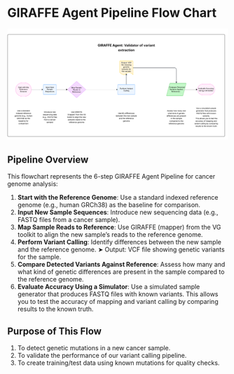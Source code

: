 # GIRAFFE Agent Pipeline Flow Chart
![Alt text](giraffe2.png "Optional title")

## Pipeline Overview

This flowchart represents the 6-step GIRAFFE Agent Pipeline for cancer genome analysis:

1. **Start with the Reference Genome**: Use a standard indexed reference genome (e.g., human GRCh38) as the baseline for comparison.
2. **Input New Sample Sequences**: Introduce new sequencing data (e.g., FASTQ files from a cancer sample).
3. **Map Sample Reads to Reference**: Use GIRAFFE (mapper) from the VG toolkit to align the new sample’s reads to the reference genome.
4. **Perform Variant Calling**: Identify differences between the new sample and the reference genome.
➤ Output: VCF file showing genetic variants for the sample.
5. **Compare Detected Variants Against Reference**: Assess how many and what kind of genetic differences are present in the sample compared to the reference genome.
6. **Evaluate Accuracy Using a Simulator**: Use a simulated sample generator that produces FASTQ files with known variants.
This allows you to test the accuracy of mapping and variant calling by comparing results to the known truth.

## Purpose of This Flow
1. To detect genetic mutations in a new cancer sample.
2. To validate the performance of our variant calling pipeline.
3. To create training/test data using known mutations for quality checks.
